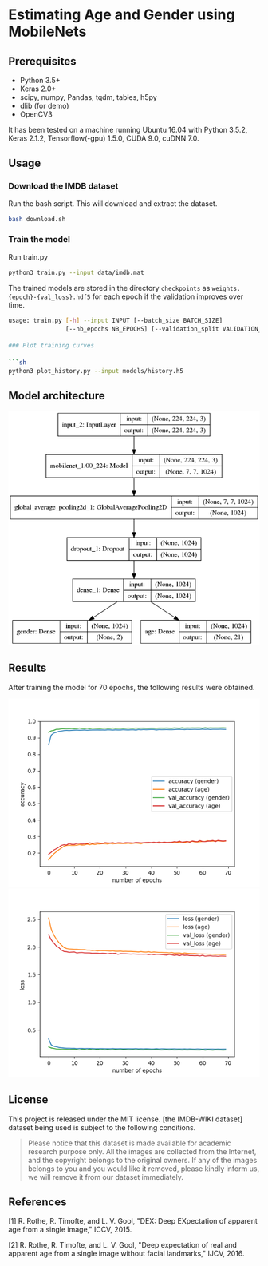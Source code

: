 # Estimating Age and Gender using MobileNets

## Prerequisites
- Python 3.5+
- Keras 2.0+
- scipy, numpy, Pandas, tqdm, tables, h5py
- dlib (for demo)
- OpenCV3

It has been tested on a machine running Ubuntu 16.04 with Python 3.5.2, Keras 2.1.2, Tensorflow(-gpu) 1.5.0, CUDA 9.0, cuDNN 7.0.


## Usage

### Download the IMDB dataset
Run the bash script. This will download and extract the dataset.


```sh
bash download.sh
```

### Train the model

Run train.py 
```sh
python3 train.py --input data/imdb.mat
```

The trained models are stored in the directory `checkpoints` as `weights.{epoch}-{val_loss}.hdf5` for each epoch if the validation improves over time.   


```sh
usage: train.py [-h] --input INPUT [--batch_size BATCH_SIZE]
                [--nb_epochs NB_EPOCHS] [--validation_split VALIDATION_SPLIT]    
                
### Plot training curves

```sh
python3 plot_history.py --input models/history.h5 
```

## Model architecture
![Model](model.png)

## Results
After training the model for 70 epochs, the following results were obtained. 

![Accuracy](accuracy.png)
![Loss](loss.png)


## License
This project is released under the MIT license.
[the IMDB-WIKI dataset] dataset being used is subject to the following conditions.

> Please notice that this dataset is made available for academic research purpose only. All the images are collected from the Internet, and the copyright belongs to the original owners. If any of the images belongs to you and you would like it removed, please kindly inform us, we will remove it from our dataset immediately.


## References
[1] R. Rothe, R. Timofte, and L. V. Gool, "DEX: Deep EXpectation of apparent age from a single image," ICCV, 2015.

[2] R. Rothe, R. Timofte, and L. V. Gool, "Deep expectation of real and apparent age from a single image
without facial landmarks," IJCV, 2016.

